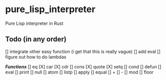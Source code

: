 # pure_lisp_interpreter
Pure Lisp interpreter in Rust

## Todo (in any order)
[] integrate other easy function (i get that this is really vague) 
[] add eval 
[] figure out how to do lambdas 

**_Functions_** 
[] eq
[X] car
[X] cdr
[] cons
[X] quote
[X] setq
[] cond
[] defun
[] eval
[] print
[] null
[] atom
[] listp
[] apply
[] equal
[] +
[] -
[] mod
[] floor
